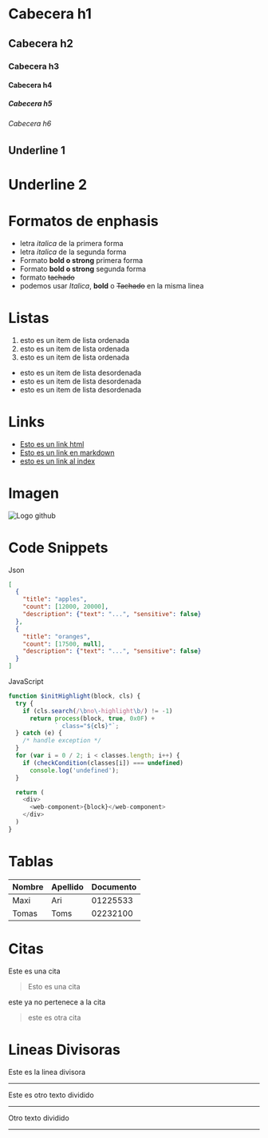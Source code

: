 # Cabecera h1
## Cabecera h2
### Cabecera h3
#### Cabecera h4
##### Cabecera h5
###### Cabecera h6

Underline 1
-----------
Underline 2
====

# Formatos de enphasis
- letra *italica* de la primera forma
- letra _italica_ de la segunda forma
- Formato **bold o strong** primera forma
- Formato __bold o strong__ segunda forma
- formato ~~tachado~~
- podemos usar *Italica*, **bold** o ~~Tachado~~ en la misma linea

# Listas

1. esto es un item de lista ordenada
2. esto es un item de lista ordenada
3. esto es un item de lista ordenada

- esto es un item de lista desordenada
- esto es un item de lista desordenada
- esto es un item de lista desordenada
# Links
- <a href="https://google.com">Esto es un link html</a>
- [Esto es un link en markdown](http://www.google.com)
- [esto es un link al index](index.html) 

# Imagen

![Logo github](https://github.githubassets.com/images/modules/logos_page/GitHub-Mark.png)

# Code Snippets
Json
```JSON
[
  {
    "title": "apples",
    "count": [12000, 20000],
    "description": {"text": "...", "sensitive": false}
  },
  {
    "title": "oranges",
    "count": [17500, null],
    "description": {"text": "...", "sensitive": false}
  }
]
```
JavaScript
```JAVASCRIPT
function $initHighlight(block, cls) {
  try {
    if (cls.search(/\bno\-highlight\b/) != -1)
      return process(block, true, 0x0F) +
             ` class="${cls}"`;
  } catch (e) {
    /* handle exception */
  }
  for (var i = 0 / 2; i < classes.length; i++) {
    if (checkCondition(classes[i]) === undefined)
      console.log('undefined');
  }

  return (
    <div>
      <web-component>{block}</web-component>
    </div>
  )
}

```
# Tablas
| Nombre | Apellido | Documento |
| ------ | -------- | --------- |
| Maxi   | Ari      | 01225533  |
| Tomas  | Toms     | 02232100  |

# Citas
Este es una cita
> Esto es una cita

este ya no pertenece a la cita
> este es otra cita

# Lineas Divisoras
Este es la linea divisora

---
Este es otro texto dividido

***

Otro texto dividido

___